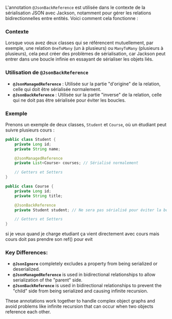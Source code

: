 L'annotation `@JsonBackReference` est utilisée dans le contexte de la sérialisation JSON avec Jackson, notamment pour gérer les relations bidirectionnelles entre entités. Voici comment cela fonctionne :

### Contexte

Lorsque vous avez deux classes qui se référencent mutuellement, par exemple, une relation `OneToMany` (un à plusieurs) ou `ManyToMany` (plusieurs à plusieurs), cela peut créer des problèmes de sérialisation, car Jackson peut entrer dans une boucle infinie en essayant de sérialiser les objets liés.

### Utilisation de `@JsonBackReference`

- **`@JsonManagedReference`** : Utilisée sur la partie "d'origine" de la relation, celle qui doit être sérialisée normalement.
- **`@JsonBackReference`** : Utilisée sur la partie "inverse" de la relation, celle qui ne doit pas être sérialisée pour éviter les boucles.

### Exemple

Prenons un exemple de deux classes, `Student` et `Course`, où un étudiant peut suivre plusieurs cours :

```java
public class Student {
    private Long id;
    private String name;

    @JsonManagedReference
    private List<Course> courses; // Sérialisé normalement

    // Getters et Setters
}

public class Course {
    private Long id;
    private String title;

    @JsonBackReference
    private Student student; // Ne sera pas sérialisé pour éviter la boucle

    // Getters et Setters
}
```
si je veux quand je charge etudiant ça vient directement avec cours mais cours doit pas prendre son ref() pour evit
### Key Differences:

- **`@JsonIgnore`** completely excludes a property from being serialized or deserialized.
- **`@JsonManagedReference`** is used in bidirectional relationships to allow serialization of the "parent" side.
- **`@JsonBackReference`** is used in bidirectional relationships to prevent the "child" side from being serialized and causing infinite recursion.

These annotations work together to handle complex object graphs and avoid problems like infinite recursion that can occur when two objects reference each other.